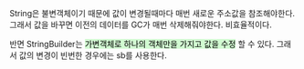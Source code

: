 String은 불변객체이기 때문에 값이 변경될때마다 매번 새로운 주소값을 참조해야한다. 
그래서 값을 바꾸면 이전의 데이터를 GC가 매번 삭제해줘야한다. 비효율적이다.

반면 StringBuilder는 <mark style="background: #BBFABBA6;">가변객체로 하나의 객체만을 가지고 값을 수정</mark> 할 수 있다.
그래서 값의 변경이 빈번한 경우에는 sb를 사용한다.